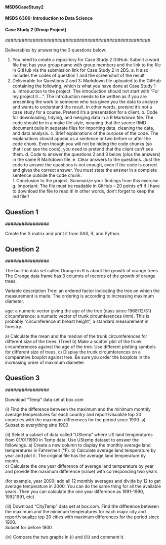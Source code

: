 ####                MSDSCaseStusy2              #####
####   MSDS 6306:  Introduction to Data Science #####
####        Case Study 2 (Group Project)        #####
#####################################################
 
Deliverables by answering the 3 questions below: 
 
1.	You need to create a repository for Case Study 2 GitHub. Submit a word file that has your group name with group members and the link to the file in GitHub via the submission link for Case Study 2 in 2DS. 
a. It also includes the codes of question 1 and the screenshot of the result 
2.	Deliverable for Questions 2 and 3: Markdown file uploaded to the GitHub containing the following, which is what you have done at Case Study 1  
a.	Introduction to the project. The introduction should not start with “For my project II …”. The introduction needs to be written as if you are presenting the work to someone who has given you the data to analyze and wants to understand the result. In other words, pretend it’s not a case study for a course. Pretend it’s a presentation for a client. 
b.	Code for downloading, tidying, and merging data in a R Markdown file. The code should be in a make file style, meaning that the source RMD document pulls in separate files for importing data, cleaning the data, and data analysis. 
c.	Brief explanations of the purpose of the code. The explanations should appear as a sentence or two before or after the code chunk. Even though you will not be hiding the code chunks (so that I can see the code), you need to pretend that the client can’t see them. 
d.	Code to answer the questions 2  and 3 below (plus the answers) in the same R Markdown file. 
e.	Clear answers to the questions. Just the code to answer the questions is not enough, even if the code is correct and gives the correct answer. You must state the answer in a complete sentence outside the code chunk.  
f.	Conclusion to the project. Summarize your findings from this exercise. 
g.	Important: The file must be readable in GitHub – 20 points off if I have to download the file to read it! In other words, don’t forget to keep the md file!! 
 
 
## Question 1 ##
################
 
Create the X matrix and print it from SAS, R, and Python. 

## Question 2 ##
################
 
The built-in data set called Orange in R is about the growth of orange trees. The Orange data frame has 3 columns of records of the growth of orange trees. 
 
Variable description 
Tree: an ordered factor indicating the tree on which the measurement is made. The ordering is according to increasing maximum diameter. 
 
age: a numeric vector giving the age of the tree (days since 1968/12/31) 
circumference:  a numeric vector of trunk circumferences (mm). This is probably “circumference at breast height”, a standard measurement in forestry. 
 
a)	Calculate the mean and the median of the trunk circumferences for different size of the trees. (Tree) 
b)	Make a scatter plot of the trunk circumferences against the age of the tree. Use different plotting symbols for different size of trees. 
c)	Display the trunk circumferences on a comparative boxplot against tree. Be sure you order the boxplots in the increasing order of maximum diameter. 
 
## Question 3 ##
################

Download “Temp” data set at box.com 
 
(i)	Find the difference between the maximum and the minimum monthly average temperatures for each country and report/visualize top 20 countries with the maximum differences for the period since 1900. 
a)	Subset to everything sine 1900
 
 
(ii)	Select a subset of data called “UStemp” where US land temperatures from 01/01/1990 in Temp data. Use UStemp dataset to answer the followings. 
a)	Create a new column to display the monthly average land temperatures in Fahrenheit (°F). 
b)	Calculate average land temperature by year and plot it. The original file has the average land temperature by month.  
c)	Calculate the one year difference of average land temperature by year and provide the maximum difference (value) with corresponding two years. 
 
(for example, year 2000: add all 12 monthly averages and divide by 12 to get average temperature in 2000. You can do the same thing for all the available years. Then you can calculate the one year difference as 1991-1990, 19921991, etc)  
 
(iii)	Download “CityTemp” data set at box.com. Find the difference between the maximum and the minimum temperatures for each major city and report/visualize top 20 cities with maximum differences for the period since 1900.  
Subset for before 1900

 
(iv)	Compare the two graphs in (i) and (iii)  and comment it. 
